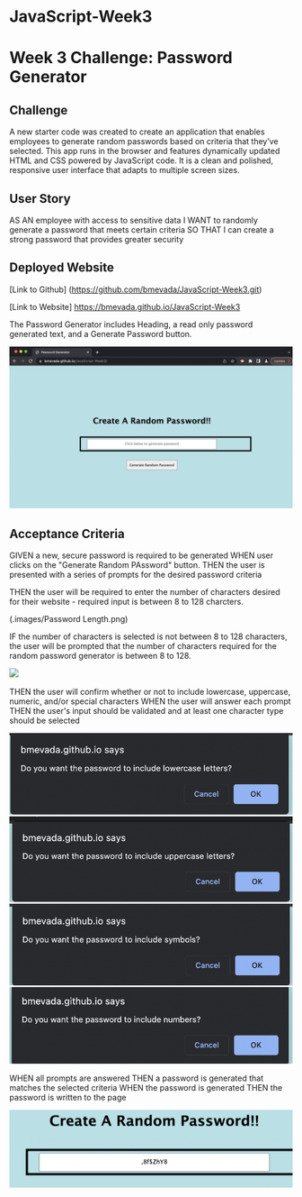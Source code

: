 # JavaScript-Week3
# Week 3 Challenge: Password Generator

## Challenge

A new starter code was created to create an application that enables employees to generate random passwords based on criteria that they’ve selected. This app runs in the browser and features dynamically updated HTML and CSS powered by JavaScript code. It is a clean and polished, responsive user interface that adapts to multiple screen sizes.

## User Story

AS AN employee with access to sensitive data
I WANT to randomly generate a password that meets certain criteria
SO THAT I can create a strong password that provides greater security


## Deployed Website

[Link to Github] (https://github.com/bmevada/JavaScript-Week3.git)

[Link to Website] https://bmevada.github.io/JavaScript-Week3

The Password Generator includes Heading, a read only password generated text, and a Generate Password button.

<img src='./images/Password Generator Mock up-image.png'>

## Acceptance Criteria

GIVEN a new, secure password is required to be generated
WHEN user clicks on the "Generate Random PAssword" button.
THEN the user is presented with a series of prompts for the desired password criteria

THEN the user will be required to enter the number of characters desired for their website - required input is between 8 to 128 charcters.

(.images/Password Length.png)

IF the number of characters is selected is not between 8 to 128 characters, the user will be prompted that the number of characters required for the random password generator is between 8 to 128.

<img src='.images/Character Error.png'>

THEN the user will confirm whether or not to include lowercase, uppercase, numeric, and/or special characters
WHEN the user will answer each prompt
THEN the user's input should be validated and at least one character type should be selected

<img src='./images/Lowercase.png'>

<img src='./images/Uppercase.png'>

<img src='./images/Symbols.png'>
<img src='./images/Numeric.png'>

WHEN all prompts are answered
THEN a password is generated that matches the selected criteria
WHEN the password is generated
THEN the password is written to the page

<img src='./images/Generated Password.png'>



